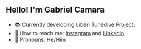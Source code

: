 ## Hello! I'm Gabriel Camara 

- 📚 Currently developing Liberi Tunedive Project;
- 💬 How to reach me: [Instagram](https://www.instagram.com/gabrielgomescamara_/) and [Linkedin](https://www.linkedin.com/in/gabriel-camara-2410b3277/)
- 🌱 Pronouns: He/Him
